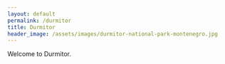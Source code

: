 ```yaml
---
layout: default
permalink: /durmitor
title: Durmitor
header_image: /assets/images/durmitor-national-park-montenegro.jpg
---
```


Welcome to Durmitor.